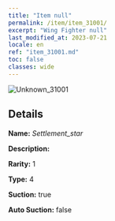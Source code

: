 ```yaml
---
title: "Item null"
permalink: /item/item_31001/
excerpt: "Wing Fighter null"
last_modified_at: 2023-07-21
locale: en
ref: "item_31001.md"
toc: false
classes: wide
---
```



 ![Unknown_31001](/images/item/Settlement_star_p.png)



## Details

 **Name:** *Settlement_star* 

 **Description:** 

 **Rarity:** 1 

 **Type:** 4 

 **Suction:** true 

 **Auto Suction:** false 


